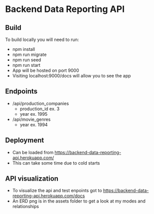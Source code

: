 # Backend Data Reporting API

## Build
To build locally you will need to run:
-   npm install
-   npm run migrate
-   npm run seed
-   npm run start
-   App will be hosted on port 9000
-   Visiting localhost:9000/docs will allow you to see the app

## Endpoints
-   /api/production_companies
    -  production_id ex. 3
    -  year ex. 1995
-   /api/movie_genres
    -  year ex. 1994

## Deployment
-   Can be loaded from https://backend-data-reporting-api.herokuapp.com/
-   This can take some time due to cold starts


## API visualization
-   To visualize the api and test enpoints got to https://backend-data-reporting-api.herokuapp.com/docs
-   An ERD png is in the assets folder to get a look at my modes and relationships
